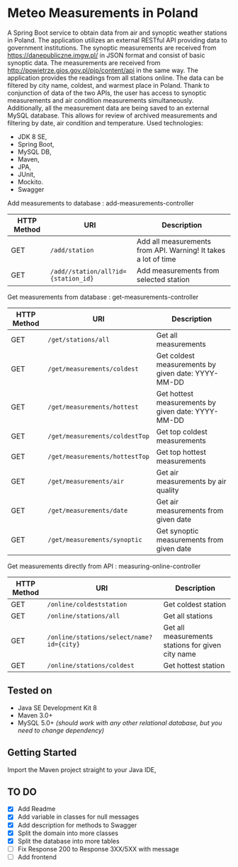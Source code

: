 # Meteo Measurements in Poland

A Spring Boot service to obtain data from air and synoptic weather stations in Poland. 
The application utilizes an external RESTful API providing data to government institutions.
The synoptic measurements are received from https://danepubliczne.imgw.pl/ in JSON format and consist of basic synoptic data. 
The measurements are received from http://powietrze.gios.gov.pl/pjp/content/api in the same way. 
The application provides the readings from all stations online. 
The data can be filtered by city name, coldest, and warmest place in Poland.
Thank to conjunction of data of the two APIs, the user has access to synoptic measurements and 
air condition measurements simultaneously. Additionally, all the measurement data are being saved to an external MySQL database. 
This allows for review of archived measurements and filtering by date, air condition and temperature.
Used technologies:
-	JDK 8 SE,
-	Spring Boot,
-	MySQL DB,
-	Maven,
-	JPA,
-	JUnit,
-	Mockito.
-	Swagger

Add measurements to database : add-measurements-controller

| HTTP Method | URI |Description |
| --- | --- | --- |
| GET | `/add/station` | Add all measurements from API. Warning! It takes a lot of time |
| GET | `/add//station/all?id={station_id}` | Add measurements from selected station |

Get measurements from database : get-measurements-controller

| HTTP Method | URI |Description |
| --- | --- | --- |
| GET | `/get/stations/all` | Get all measurements |
| GET | `/get/measurements/coldest` | Get coldest measurements by given date: YYYY-MM-DD|
| GET | `/get/measurements/hottest` | Get hottest measurements by given date: YYYY-MM-DD|
| GET | `/get/measurements/coldestTop` | Get top coldest measurements|
| GET | `/get/measurements/hottestTop` | Get top hottest measurements|
| GET | `/get/measurements/air` | Get air measurements by air quality|
| GET | `/get/measurements/date` | Get air measurements from given date|
| GET | `/get/measurements/synoptic` | Get synoptic measurements from given date |

Get measurements directly from API : measuring-online-controller

| HTTP Method | URI |Description |
| --- | --- | --- |
| GET | `/online/coldeststation` |  Get coldest station|
| GET | `/online/stations/all` |  Get all stations|
| GET | `/online/stations/select/name?id={city}` | Get all measurements stations for given city name|
| GET | `/online/stations/coldest` |  Get hottest station|

## Tested on

- Java SE Development Kit 8
- Maven 3.0+
- MySQL 5.0+ _(should work with any other relational database, but you need to change dependency)_


## Getting Started

Import the Maven project straight to your Java IDE,

## TO DO

- [x] Add Readme
- [x] Add variable in classes for null messages
- [x] Add description for methods to Swagger
- [x] Split the domain into more classes
- [x] Split the database into more tables
- [ ] Fix Response 200 to Response 3XX/5XX with message
- [ ] Add frontend
